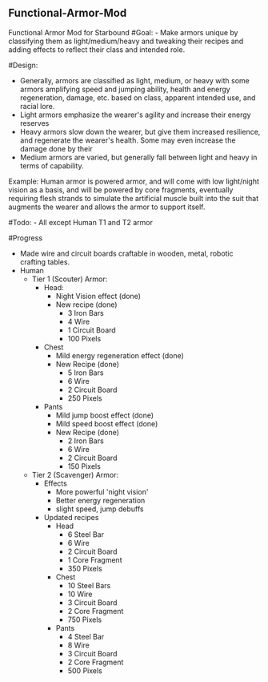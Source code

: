 ## Functional-Armor-Mod
Functional Armor Mod for Starbound
#Goal:
	- Make armors unique by classifying them as light/medium/heavy and tweaking their recipes and adding effects to reflect their class and intended role.
 
#Design:
- Generally, armors are classified as light, medium, or heavy with some armors amplifying speed and jumping ability, health and energy regeneration, damage, etc. based on class, apparent intended use, and racial lore.
- Light armors emphasize the wearer's agility and increase their energy reserves
- Heavy armors slow down the wearer, but give them increased resilience, and regenerate the wearer's health. Some may even increase the damage done by their 
- Medium armors are varied, but generally fall between light and heavy in terms of capability.

Example: Human armor is powered armor, and will come with low light/night vision as a basis, and will be powered by core fragments, eventually requiring flesh strands to simulate the artificial muscle built into the suit that augments the wearer and allows the armor to support itself.

#Todo:
	- All except Human T1 and T2 armor

#Progress
 - Made wire and circuit boards craftable in wooden, metal, robotic crafting tables.
- Human
	- Tier 1 (Scouter) Armor:
		- Head:
			- Night Vision effect (done)
			- New recipe (done)
				- 3 Iron Bars
				- 4 Wire
				- 1 Circuit Board
				- 100 Pixels
		- Chest
			- Mild energy regeneration effect (done)
			- New Recipe (done)
				- 5 Iron Bars
				- 6 Wire
				- 2 Circuit Board
				- 250 Pixels
		- Pants
			-  Mild jump boost effect (done)
			-  Mild speed boost effect (done)
			- New Recipe (done)
				- 2 Iron Bars
				- 6 Wire
				- 2 Circuit Board
				- 150 Pixels
	- Tier 2 (Scavenger) Armor:
        - Effects
            - More powerful 'night vision'
            - Better energy regeneration
            - slight speed, jump debuffs
        - Updated recipes
            - Head
                - 6 Steel Bar
                - 6 Wire
                - 2 Circuit Board
                - 1 Core Fragment
                - 350 Pixels
            - Chest
                - 10 Steel Bars
                - 10 Wire
                - 3 Circuit Board
                - 2 Core Fragment
                - 750 Pixels
            - Pants
                - 4 Steel Bar
                - 8 Wire
                - 3 Circuit Board
                - 2 Core Fragment
                - 500 Pixels
